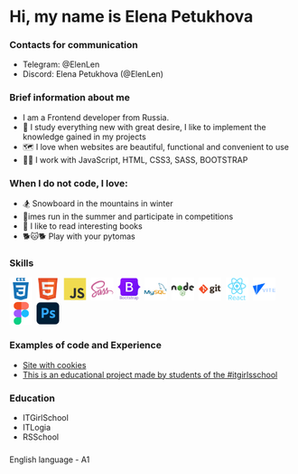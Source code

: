 # Hi, my name is Elena Petukhova

### Contacts for communication

- Telegram: @ElenLen
- Discord: Elena Petukhova (@ElenLen)

### Brief information about me

- I am a Frontend developer from Russia.
- 🌱 I study everything new with great desire, I like to implement the knowledge gained in my projects
- 🗺️ I love when websites are beautiful, functional and convenient to use
- 👩‍💻 I work with JavaScript, HTML, CSS3, SASS, BOOTSTRAP

### When I do not code, I love:

- 🏂 Snowboard in the mountains in winter
- 🏃imes run in the summer and participate in competitions
- 📖 I like to read interesting books
- 🐕🐱🐕 Play with your pytomas

### Skills

  <div>
     <img src="https://github.com/devicons/devicon/blob/master/icons/css3/css3-plain-wordmark.svg" title="CSS3" alt="CSS"
      width="40" height="40" />&nbsp;
    <img src="https://github.com/devicons/devicon/blob/master/icons/html5/html5-original.svg" title="HTML5" alt="HTML"
      width="40" height="40" />&nbsp;
    <img src="https://github.com/devicons/devicon/blob/master/icons/javascript/javascript-original.svg"
      title="JavaScript" alt="JavaScript" width="40" height="40" />&nbsp;
    <img src="https://github.com/devicons/devicon/blob/master/icons/sass/sass-original.svg" title="sass" **alt="sass"
      width="40" height="40" />&nbsp;
    <img src="https://github.com/devicons/devicon/blob/master/icons/bootstrap/bootstrap-original-wordmark.svg"
      title="bootstrap" **alt="bootstrap" width="40" height="40" />&nbsp;
    <img src="https://github.com/devicons/devicon/blob/master/icons/mysql/mysql-original-wordmark.svg" title="MySQL"
      alt="MySQL" width="40" height="40" />&nbsp;
    <img src="https://github.com/devicons/devicon/blob/master/icons/nodejs/nodejs-original-wordmark.svg" title="NodeJS"
      alt="NodeJS" width="40" height="40" />&nbsp;
    <img src="https://github.com/devicons/devicon/blob/master/icons/git/git-original-wordmark.svg" title="Git"
      **alt="Git" width="40" height="40" />&nbsp;
    <img src="https://github.com/devicons/devicon/blob/master/icons/react/react-original-wordmark.svg" title="React"
      **alt="Git" width="40" height="40" />&nbsp;
    <img src="https://github.com/devicons/devicon/blob/master/icons/vite/vite-original-wordmark.svg" title="Vite"
      **alt="Git" width="40" height="40" />&nbsp;
    <img src="https://github.com/devicons/devicon/blob/master/icons/figma/figma-original.svg" title="Figma"
      **alt="Figma" width="40" height="40" />&nbsp;
    <img src="https://github.com/devicons/devicon/blob/master/icons/photoshop/photoshop-original.svg" title="Photoshop"
      **alt="Figma" width="40" height="40" />&nbsp;
    
  </div>

### Examples of code and Experience

- [Site with cookies](https://elenlen.github.io/cookies/)
- [This is an educational project made by students of the #itgirlsschool](https://github.com/ElenLen/Lava-Studio)

### Education

- ITGirlSchool
- ITLogia
- RSSchool

###

English language - A1
